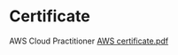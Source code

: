 # Certificate
AWS Cloud Practitioner
[AWS certificate.pdf](https://github.com/yash9953/Certificate/files/12231553/AWS.certificate.pdf)
